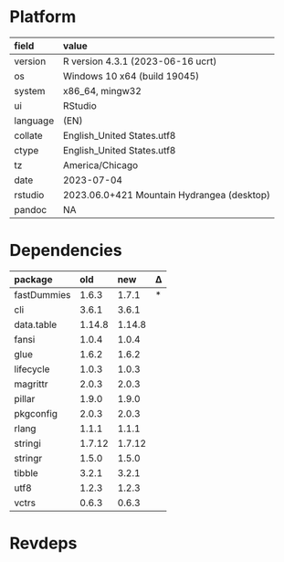 # Platform

|field    |value                                      |
|:--------|:------------------------------------------|
|version  |R version 4.3.1 (2023-06-16 ucrt)          |
|os       |Windows 10 x64 (build 19045)               |
|system   |x86_64, mingw32                            |
|ui       |RStudio                                    |
|language |(EN)                                       |
|collate  |English_United States.utf8                 |
|ctype    |English_United States.utf8                 |
|tz       |America/Chicago                            |
|date     |2023-07-04                                 |
|rstudio  |2023.06.0+421 Mountain Hydrangea (desktop) |
|pandoc   |NA                                         |

# Dependencies

|package     |old    |new    |Δ  |
|:-----------|:------|:------|:--|
|fastDummies |1.6.3  |1.7.1  |*  |
|cli         |3.6.1  |3.6.1  |   |
|data.table  |1.14.8 |1.14.8 |   |
|fansi       |1.0.4  |1.0.4  |   |
|glue        |1.6.2  |1.6.2  |   |
|lifecycle   |1.0.3  |1.0.3  |   |
|magrittr    |2.0.3  |2.0.3  |   |
|pillar      |1.9.0  |1.9.0  |   |
|pkgconfig   |2.0.3  |2.0.3  |   |
|rlang       |1.1.1  |1.1.1  |   |
|stringi     |1.7.12 |1.7.12 |   |
|stringr     |1.5.0  |1.5.0  |   |
|tibble      |3.2.1  |3.2.1  |   |
|utf8        |1.2.3  |1.2.3  |   |
|vctrs       |0.6.3  |0.6.3  |   |

# Revdeps

